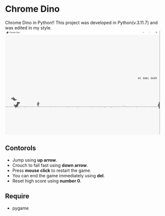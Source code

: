# Chrome Dino
Chrome Dino  in Python!!
This project was developed in Python(v.3.11.7) and was edited in my style.
<img src="INGAME.PNG" alt="playing">

## Contorols
- Jump using **up arrow**.
- Crouch to fall fast using **down arrow**.
- Press **mouse click** to restart the game.
- You can end the game immediately using **del**.
- Reset high score using **number 0**.

## Require
- pygame